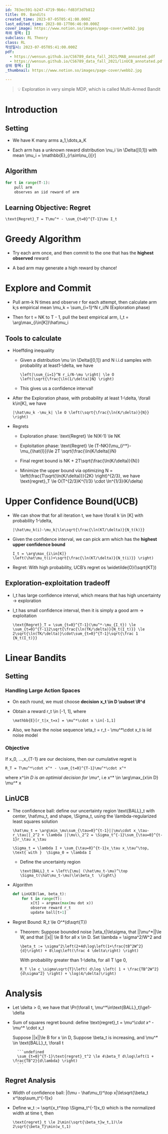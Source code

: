 ```yaml
---
id: 783ec591-b247-4719-9b6c-fd83f3d7b812
title: 09. Bandits
created_time: 2023-07-05T05:41:00.000Z
last_edited_time: 2023-08-17T06:46:00.000Z
cover_image: https://www.notion.so/images/page-cover/webb2.jpg
하위 항목: []
subclass: RL Theory
class: RL
작성일시: 2023-07-05T05:41:00.000Z
pdf:
  - https://wensun.github.io/CS6789_data_fall_2021/MAB_annoated.pdf
  - https://wensun.github.io/CS6789_data_fall_2021/linUCB_annotated.pdf
상위 항목: []
_thumbnail: https://www.notion.so/images/page-cover/webb2.jpg

---
```


> 💡 Exploration in very simple MDP, which is called Multi-Armed Bandit

# Introduction

## Setting

*   We have K many arms a\_1,\dots,a\_K

*   Each arm has a unknown reward distribution \nu\_i \in \Delta(\[0,1]) with mean \mu\_i = \mathbb{E}\_{r\sim\nu\_i}\[r]

## Algorithm

```python
for t in range(T-1):
	pull arm
	observes an iid reward of arm
```

## Learning Objective: Regret

```undefined
\text{Regret}_T = T\mu^* - \sum_{t=0}^{T-1}\mu I_t
```

# Greedy Algorithm

*   Try each arm once, and then commit to the one that has the **highest observed** reward

*   A bad arm may generate a high reward by chance!

# Explore and Commit

*   Pull arm-k N times and observe r for each attempt, then calculate arm k;s empirical mean \mu\_k = \sum\_{i=1}^N r\_i/N (Exploration phase)

*   Then for t = NK to T - 1, pull the best empirical arm, I\_t = \arg\max\_{i\in\[K]}\hat\mu\_i

## Tools to calculate

*   Hoeffding inequality

    *   Given a distribution \mu \in \Delta(\[0,1]) and N i.i.d samples with probability at least1-\delta, we have

        ```undefined
        \left|\sum_{i=1}^N r_i/N-\mu \right| \le O \left(\sqrt{\frac{\ln(1/\delta)}N} \right)
        ```

    *   This gives us a confidence interval!

*   After the Exploration phase, with probability at least 1-\delta, \forall k\in\[K], we have

    ```undefined
    |\hat\mu_k -\mu_k| \le O \left(\sqrt{\frac{\ln(K/\delta)}{N}} \right)
    ```

*   Regrets

    *   Exploration phase: \text{Regret} \le N(K-1) \le NK

    *   Exploitation phase: \text{Regret} \le (T-NK)(\mu\_{i^\*}-\mu\_{\hat{I}})\le 2T \sqrt{\frac{\ln(K/\delta)}N}

    *   Final regret bound is NK + 2T\sqrt{\frac{\ln(K/\delta)}{N}}

    *   Minimize the upper bound via optimizing N = \left(\frac{T\sqrt{\ln(K/\delta)}}{2K} \right)^{2/3}, we have  \text{regret}\_T \le O(T^{2/3}K^{1/3} \cdot \ln^{1/3}(K/\delta)

# Upper Confidence Bound(UCB)

*   We can show that for all iteration t, we have \forall k \in \[K] with probability 1-\delta,

    ```undefined
    |\hat\mu_k(i)-\mu_k|\le\sqrt{\frac{\ln(KT/\delta)}{N_t(k)}}
    ```

*   Given the confidence interval, we can pick arm which has the **highest upper confidence bound**

    ```undefined
    I_t = \arg\max_{i\in[K]} \left(\hat\mu_t(i)+\sqrt{\frac{\ln(KT/\delta)}{N_t(i)}} \right)
    ```

*   Regret: With high probability, UCB’s regret os \widetilde{O}(\sqrt{KT})

## Exploration-exploitation tradeoff

*   I\_t has large confidence interval, which means that has high uncertainty → exploration

*   I\_t has small confidence interval, then it is simply a good arm → exploitation

    ```undefined
    \text{Regret}_T = \sum_{t=0}^{T-1}(\mu^*-\mu_{I_t}) \le \sum_{t=0}^{T-1}2\sqrt{\frac{\ln(TK/\delta)}{N_t(I_t)}} \le 2\sqrt{\ln(TK/\delta)}\cdot\sum_{t=0}^{T-1}\sqrt{\frac 1 {N_t(I_t)}}
    ```

# Linear Bandits

## Setting

### Handling Large Action Spaces

*   On each round, we must choose **decision** **x\_t \in D \subset \R^d**

*   Obtain a reward r\_t \in \[-1, 1], where

    ```undefined
    \mathbb{E}[r_t|x_t=x] = \mu^*\cdot x \in[-1,1]
    ```

*   Also, we have the noise sequence \eta\_t = r\_t - \mu^\*\cdot x\_t is iid noise model

### Objective

If x\_0, ...,x\_{T-1} are our decisions, then our cumulative regret is

```undefined
R_T = T\mu^*\cdot x^* - \sum_{t=0}^{T-1}\mu^*\cdot x^*
```

where x^*\in D is an optimial decision for \mu^*, i.e x^\* \in \arg\max\_{x\in D} \mu^\* x

## LinUCB

*   The confidence ball: define our uncertainty region \text{BALL}\_t with center, \hat\mu\_t, and shape, \Sigma\_t, using the \lambda-regularized least squares solution

    ```undefined
    \hat\mu_t = \arg\min_\mu\sum_{\tau=0}^{t-1}||\mu\cdot x_\tau-r_\tau||_2^2 + \lambda ||\mu\\_2^2 = \Sigma_t^{-1}\sum_{\tau=0}^{t-1}r_\tau x_\tau
    ```

    ```undefined
    \Sigma_t = \lambda I + \sum_{\tau=0}^{t-1}x_\tau x_\tau^\top, \text{ with }  \Sigma_0 = \lambda I
    ```

    *   Define the uncertainty region

        ```undefined
        \text{BALL}_t = \left\{\mu| (\hat\mu_t-\mu)^\top \Sigma_t(\hat\mu_t-\mu)\le\beta_t  \right\}
        ```

*   Algorithm

    ```python
    def LinUCB(lam, beta_t):
    	for t in range(T):
    		x[t] = argmax(max(mu dot x))
    		observe reward r_t
    		update ball[t+1]
    ```

*   Regret Bound: R\_t \le O^\*(d\sqrt{T})

    *   Theorem: Suppose bounded noise |\eta\_t|\le\sigma, that ||\mu^\*||\le W, and that ||x|| \le B for all x \in D. Set \lambda = \sigma^2/W^2 and

        ```undefined
        \beta_t := \sigma^2\left(2+4d\log\left(1+\frac{tB^2W^2}{d}\right) + 8\log\left(\frac 4 \delta\right) \right)
        ```

        With probability greater than 1-\delta, for all T \ge 0,

        ```undefined
        R_T \le c_\sigma\sqrt{T}\left( d\log \left( 1 + \frac{TB^2W^2}{d\sigma^2} \right) + \log(4/\delta)\right)
        ```

# Analysis

*   Let \delta > 0, we have that \Pr(\forall t, \mu^\*\in\text{BALL}\_t)\ge1-\delta

*   Sum of squares regret bound: define \text{regret}\_t = \mu^*\cdot x^* - \mu^\* \cdot x\_t

    Suppose ||x||\le B  for x \in D, Suppose \beta\_t is increasing, and \mu^\* \in \text{BALL}\_t, \forall t

          ```undefined
          \sum_{t=0}^{T-1}\text{regret}_t^2 \le 4\beta_T d\log\left(1 + \frac{TB^2}{d\lambda} \right)
          ```

## Regret Analysis

*   Width of confidence ball: |(\mu - \hat\mu\_t)^\top x|\le\sqrt{\beta\_t x^\top\sum\_t^{-1}x}

*   Define w\_t := \sqrt{x\_t^\top \Sigma\_t^{-1}x\_t} which is the normalized width at time t, then

    ```undefined
    \text{regret}_t \le 2\min(\sqrt{\beta_t}w_t,1)\le 2\sqrt{\beta_T}\min(w_t,1)
    ```
